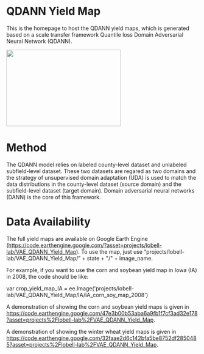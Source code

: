 # QDANN Yield Map
This is the homepage to host the QDANN yield maps, which is generated based on a scale transfer framework Quantile loss Domain Adversarial Neural Network (QDANN). 

<img src="[https://github.com/yuchima8/QDANN_Yield_Map/assets/157165706/1946ec84-f861-4ac3-8e3e-8b5438afec4b)" width="300" height="200">

# Method 

The QDANN model relies on labeled county-level dataset and unlabeled subfield-level dataset. These two datasets are regared as two domains and the strategy of unsupervised domain adaptation (UDA) is used to match the data distributions in the county-level dataset (source domain) and the subfield-level dataset (target domain). Domain adversarial neural networks (DANN) is the core of this framework. 

# Data Availability

The full yield maps are available on Google Earth Engine (https://code.earthengine.google.com/?asset=projects/lobell-lab/VAE_QDANN_Yield_Map). To use the map, just use “projects/lobell-lab/VAE_QDANN_Yield_Map/” + state + "/" + image_name. 

For example, if you want to use the corn and soybean yield map in Iowa (IA) in 2008, the code should be like:

var crop_yield_map_IA = ee.Image('projects/lobell-lab/VAE_QDANN_Yield_Map/IA/IA_corn_soy_map_2008')

A demonstration of showing the corn and soybean yield maps is given in https://code.earthengine.google.com/47e3b00b53aba6a9fb1f7cf3ad32e178?asset=projects%2Flobell-lab%2FVAE_QDANN_Yield_Map.

A demonstration of showing the winter wheat yield maps is given in https://code.earthengine.google.com/32faae2d6c142bfa5be8752df2850485?asset=projects%2Flobell-lab%2FVAE_QDANN_Yield_Map.
